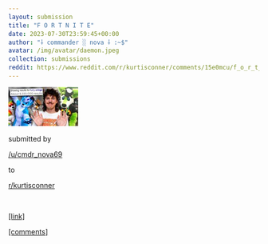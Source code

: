 ```yaml
---
layout: submission
title: "F O R T N I T E"
date: 2023-07-30T23:59:45+00:00
author: "⸸ commander ░ nova ⸸ :~$"
avatar: /img/avatar/daemon.jpeg
collection: submissions
reddit: https://www.reddit.com/r/kurtisconner/comments/15e0mcu/f_o_r_t_n_i_t_e/
---
```


<p></p><p><a href="https://www.reddit.com/r/kurtisconner/comments/15e0mcu/f_o_r_t_n_i_t_e/" target="_blank"> <img src="/assets/reddit_media/uy8nobL8fRyqDjhItPfoZi5iQG3XCBQRD84mMubjpvs.jpg" alt="F O R T N I T E" title="F O R T N I T E"> </a></p><p></p><p>submitted by</p><p><a href="https://www.reddit.com/user/cmdr_nova69" target="_blank"> /u/cmdr_nova69 </a></p><p>to</p><p><a href="https://www.reddit.com/r/kurtisconner/" target="_blank"> r/kurtisconner </a></p><p></p><p><br></p><p></p><p><span><a href="https://youtube.com/clip/UgkxgA5r08oUwD3T0eKJQahNjVeOG34n9nru" target="_blank">[link]</a></span></p><p></p><p><span><a href="https://www.reddit.com/r/kurtisconner/comments/15e0mcu/f_o_r_t_n_i_t_e/" target="_blank">[comments]</a></span></p><p></p>

